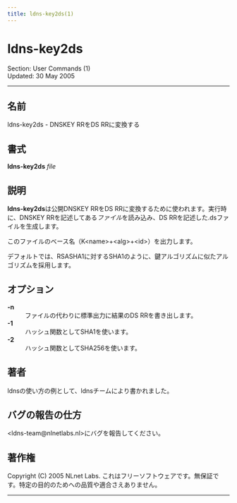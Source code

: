 ```yaml
---
title: ldns-key2ds(1)
---
```

<h1>ldns-key2ds</h1>
<p>Section: User Commands (1)<br />Updated: 30 May 2005<br /></p>
<hr />
<h2>名前</h2>
<p>ldns-key2ds - DNSKEY RRをDS RRに変換する</p>
<h2>書式</h2>
<p><strong>ldns-key2ds</strong> <em>file</em></p>
<h2>説明</h2>
<p><strong>ldns-key2ds</strong>は公開DNSKEY RRをDS RRに変換するために使われます。実行時に、DNSKEY RRを記述してある<em>ファイル</em>を読み込み、DS RRを記述した.dsファイルを生成します。</p>
<p>このファイルのベース名（K&lt;name&gt;+&lt;alg&gt;+&lt;id&gt;）を出力します。</p>
<p>デフォルトでは、RSASHA1に対するSHA1のように、鍵アルゴリズムに似たアルゴリズムを採用します。</p>
<h2>オプション</h2>
<dl compact="compact">
<dt><strong>-n</strong></dt>
<dd>ファイルの代わりに標準出力に結果のDS RRを書き出します。</dd>
<dt><strong>-1</strong></dt>
<dd>ハッシュ関数としてSHA1を使います。</dd>
<dt><strong>-2</strong></dt>
<dd>ハッシュ関数としてSHA256を使います。</dd>
</dl>
<h2>著者</h2>
<p>ldnsの使い方の例として、ldnsチームにより書かれました。</p>
<h2>バグの報告の仕方</h2>
<p>&lt;ldns-team@nlnetlabs.nl&gt;にバグを報告してください。</p>
<h2>著作権</h2>
<p>Copyright (C) 2005 NLnet Labs. これはフリーソフトウェアです。無保証です。特定の目的のためへの品質や適合さえありません。</p>
<hr />
